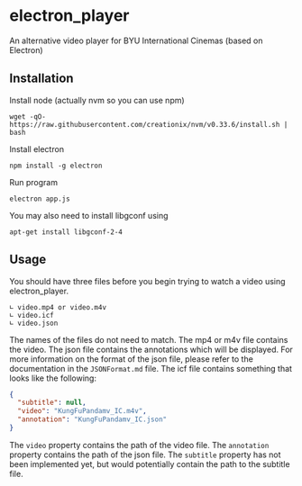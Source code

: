 # electron_player
An alternative video player for BYU International Cinemas (based on Electron)


## Installation

Install node (actually nvm so you can use npm)
``` shell
wget -qO- https://raw.githubusercontent.com/creationix/nvm/v0.33.6/install.sh | bash
```

Install electron
``` shell
npm install -g electron
```

Run program
``` shell
electron app.js
```

You may also need to install libgconf using
``` shell
apt-get install libgconf-2-4
```

## Usage
You should have three files before you begin trying to watch a video using electron_player.
```
∟ video.mp4 or video.m4v
∟ video.icf
∟ video.json
```
The names of the files do not need to match. The mp4 or m4v file contains the video. The json file contains the
annotations which will be displayed. For more information on the format of the json file, please refer
to the documentation in the `JSONFormat.md` file. The icf file contains something that looks like the following:
``` json
{
  "subtitle": null,
  "video": "KungFuPandamv_IC.m4v",
  "annotation": "KungFuPandamv_IC.json"
}
```
The `video` property contains the path of the video file. The `annotation` property contains the path of the json file.
The `subtitle` property has not been implemented yet, but would potentially contain the path to the subtitle file.
